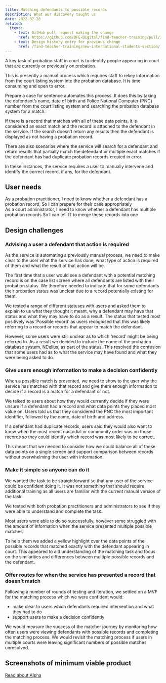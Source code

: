 ```yaml
---
title: Matching defendants to possible records
description: What our discovery taught us 
date: 2022-02-28
related:
  items:
    - text: GitHub pull request making the change
      href: https://github.com/DFE-Digital/find-teacher-training/pull/1138
    - text: Design history entry for previous change
      href: /find-teacher-training/new-international-students-section/
---
```

<p> 
A key task of probation staff in court is to identify people appearing in court that are currently or previously on probation. 

This is presently a manual process which requires staff to rekey information from the court listing system into the probation database. It is time consuming and open to error.

Prepare a case for sentence automates this process. It does this by taking the defendant’s name, date of birth and Police National Computer (PNC) number from the court listing system and searching the probation database system for a match. 

If there is a record that matches with all of these data points, it is considered an exact match and the record is attached to the defendant in the service. If the search doesn’t return any results then the defendant is displayed as not having a probation record.

There are also scenarios where the service will search for a defendant and return results that partially match the defendant or multiple exact matches if the defendant has had duplicate probation records created in error. 

In these instances, the service requires a user to manually intervene and identify the correct record, if any, for the defendant.



</p>

<h2>User needs</h2>


<div class="govuk-inset-text">
 As a probation practitioner,
I need to know whether a defendant has a probation record,
So I can prepare for their case appropriately

</div>

<div class="govuk-inset-text">
As a court administrator,
I need to know whether a defendant has multiple probation records
So I can tell IT to merge these records into one

</div>

<h2> Design challenges</h2>
<h3>Advising a user a defendant that action is required</h3>
<p>As the service is automating a previously manual process, we need to make clear to the user what the service has done, what type of action is required of them and what the result of that action will be. 

The first time that a user would see a defendant with a potential matching record is on the case list screen where all defendants are listed with their probation status. We therefore needed to indicate that for some defendants their probation status was unclear due to a record potentially existing for them. 

We tested a range of different statuses with users and asked them to explain to us what they thought it meant, why a defendant may have that status and what they may have to do as a result.  The status that tested most positively was ‘Possible record’ as users recognised that this was likely referring to a record or records that appear to match the defendant. 

However, some users were still unclear as to which ‘record’ might be being referred to. As a result we decided to include the name of the probation database system, NDelius, as part of the status. This resolved the confusion that some users had as to what the service may have found and what they were being asked to do. 
</p>

<h3> 
Give users enough information to make a decision confidently
</h3>

<p>
When a possible match is presented, we need to show to the user why the service has matched with that record and give them enough information to decide if a record is a match for a defendant or not.

We talked to users about how they would currently decide if they were unsure if a defendant had a record and what data points they placed most value on. Users told us that they considered the PNC the most important identifier, followed by the name, date of birth and address. 

If a defendant had duplicate records, users said they would also want to know when the most recent custodial or community order was on those records so they could identify which record was most likely to be correct. 

This meant that we needed to consider how we could balance all of these data points on a single screen and support comparison between records without overwhelming the user with information.
</p>

<h3>
Make it simple so anyone can do it
</h3>

<p>
We wanted the task to be straightforward so that any user of the service could be confident doing it. It was not something that should require additional training as all users are familiar with the current manual version of the task. 

We tested with both probation practitioners and administrators to see if they were able to understand and complete the task. 

Most users were able to do so successfully, however some struggled with the amount of information when the service presented multiple possible matches. 

To help them we added a yellow highlight over the data points of the possible records that matched exactly with the defendant appearing in court. This appeared to aid understanding of the matching task and focus on the similarities and differences between multiple possible records and the defendant. 

</p>

<h3>
Offer routes for when the service has presented a record that doesn’t match
</h3>
<p>
Following a number of rounds of testing and iteration, we settled on a MVP for the matching process which we were confident would:
<ul>
<li>make clear to users which defendants required intervention and what they had to do</li>
<li>support users to make a decision confidently</li>
</ul>
We would measure the success of the matcher journey by monitoring how often users were viewing defendants with possible records and completing the matching process. We would revisit the matching process if users in multiple courts were leaving significant numbers of possible matches unresolved.  
</p>

<h2>
Screenshots of minimum viable product
</h2>

<a href="/alpha">Read about Alpha</a>